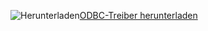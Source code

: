![Herunterladen](../ssdt/media/download.png)[ODBC-Treiber herunterladen](../connect/odbc/download-odbc-driver-for-sql-server.md)
